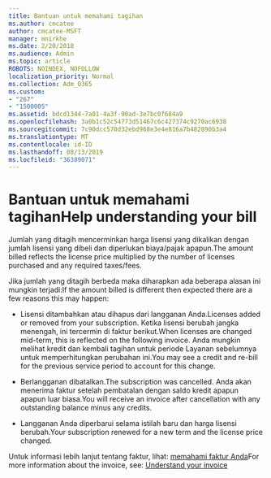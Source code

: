 ```yaml
---
title: Bantuan untuk memahami tagihan
ms.author: cmcatee
author: cmcatee-MSFT
manager: mnirkhe
ms.date: 2/20/2018
ms.audience: Admin
ms.topic: article
ROBOTS: NOINDEX, NOFOLLOW
localization_priority: Normal
ms.collection: Adm_O365
ms.custom:
- "267"
- "1500005"
ms.assetid: bdcd1344-7a01-4a3f-90ad-3e7bc0f684a9
ms.openlocfilehash: 3a0b1c52c54773d51467c6c427374c9270ac6938
ms.sourcegitcommit: 7c90dcc570d32ebd968e3e4e816a7b482890b3a4
ms.translationtype: MT
ms.contentlocale: id-ID
ms.lasthandoff: 08/13/2019
ms.locfileid: "36389071"
---
```

# <a name="help-understanding-your-bill"></a><span data-ttu-id="1f52e-102">Bantuan untuk memahami tagihan</span><span class="sxs-lookup"><span data-stu-id="1f52e-102">Help understanding your bill</span></span>

<span data-ttu-id="1f52e-103">Jumlah yang ditagih mencerminkan harga lisensi yang dikalikan dengan jumlah lisensi yang dibeli dan diperlukan biaya/pajak apapun.</span><span class="sxs-lookup"><span data-stu-id="1f52e-103">The amount billed reflects the license price multiplied by the number of licenses purchased and any required taxes/fees.</span></span>
  
<span data-ttu-id="1f52e-104">Jika jumlah yang ditagih berbeda maka diharapkan ada beberapa alasan ini mungkin terjadi:</span><span class="sxs-lookup"><span data-stu-id="1f52e-104">If the amount billed is different then expected there are a few reasons this may happen:</span></span>
  
- <span data-ttu-id="1f52e-105">Lisensi ditambahkan atau dihapus dari langganan Anda.</span><span class="sxs-lookup"><span data-stu-id="1f52e-105">Licenses added or removed from your subscription.</span></span> <span data-ttu-id="1f52e-106">Ketika lisensi berubah jangka menengah, ini tercermin di faktur berikut.</span><span class="sxs-lookup"><span data-stu-id="1f52e-106">When licenses are changed mid-term, this is reflected on the following invoice.</span></span> <span data-ttu-id="1f52e-107">Anda mungkin melihat kredit dan kembali tagihan untuk periode Layanan sebelumnya untuk memperhitungkan perubahan ini.</span><span class="sxs-lookup"><span data-stu-id="1f52e-107">You may see a credit and re-bill for the previous service period to account for this change.</span></span>

- <span data-ttu-id="1f52e-108">Berlangganan dibatalkan.</span><span class="sxs-lookup"><span data-stu-id="1f52e-108">The subscription was cancelled.</span></span> <span data-ttu-id="1f52e-109">Anda akan menerima faktur setelah pembatalan dengan saldo kredit apapun apapun luar biasa.</span><span class="sxs-lookup"><span data-stu-id="1f52e-109">You will receive an invoice after cancellation with any outstanding balance minus any credits.</span></span>

- <span data-ttu-id="1f52e-110">Langganan Anda diperbarui selama istilah baru dan harga lisensi berubah.</span><span class="sxs-lookup"><span data-stu-id="1f52e-110">Your subscription renewed for a new term and the license price changed.</span></span>

<span data-ttu-id="1f52e-111">Untuk informasi lebih lanjut tentang faktur, lihat: [memahami faktur Anda](https://docs.microsoft.com/en-us/office365/admin/subscriptions-and-billing/understand-your-invoice)</span><span class="sxs-lookup"><span data-stu-id="1f52e-111">For more information about the invoice, see: [Understand your invoice](https://docs.microsoft.com/en-us/office365/admin/subscriptions-and-billing/understand-your-invoice)</span></span>
